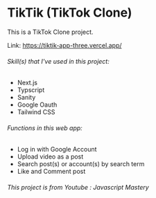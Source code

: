 # TikTik (TikTok Clone)

This is a TikTok Clone project.

Link: https://tiktik-app-three.vercel.app/

###### Skill(s) that I've used in this project:
- Next.js
- Typscript
- Sanity
- Google Oauth
- Tailwind CSS

###### Functions in this web app:
- Log in with Google Account
- Upload video as a post
- Search post(s) or account(s) by search term
- Like and Comment post


###### This project is from Youtube : Javascript Mastery
